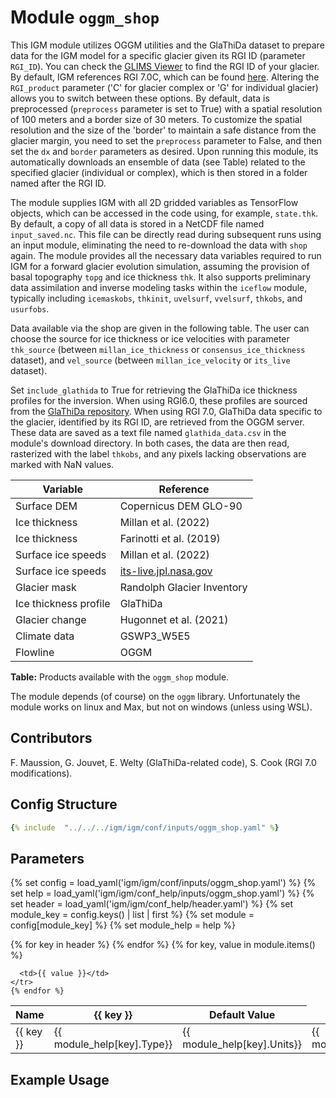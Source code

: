 # Module `oggm_shop`

This IGM module utilizes OGGM utilities and the GlaThiDa dataset to prepare data for the IGM model for a specific glacier given its RGI ID (parameter `RGI_ID`). You can check the [GLIMS Viewer](https://www.glims.org/maps/glims) to find the RGI ID of your glacier. By default, IGM references RGI 7.0C, which can be found [here](https://nsidc.org/data/nsidc-0770/versions/7). Altering the `RGI_product` parameter ('C' for glacier complex or 'G' for individual glacier) allows you to switch between these options. By default, data is preprocessed (`preprocess` parameter is set to True) with a spatial resolution of 100 meters and a border size of 30 meters. To customize the spatial resolution and the size of the 'border' to maintain a safe distance from the glacier margin, you need to set the `preprocess` parameter to False, and then set the `dx` and `border` parameters as desired. Upon running this module, its automatically downloads an ensemble of data (see Table) related to the specified glacier (individual or complex), which is then stored in a folder named after the RGI ID. 

The module supplies IGM with all 2D gridded variables as TensorFlow objects, which can be accessed in the code using, for example, `state.thk`. By default, a copy of all data is stored in a NetCDF file named `input_saved.nc`. This file can be directly read during subsequent runs using an input module, eliminating the need to re-download the data with `shop` again. The module provides all the necessary data variables required to run IGM for a forward glacier evolution simulation, assuming the provision of basal topography `topg` and ice thickness `thk`. It also supports preliminary data assimilation and inverse modeling tasks within the `iceflow` module, typically including `icemaskobs`, `thkinit`, `uvelsurf`, `vvelsurf`, `thkobs`, and `usurfobs`.

Data available via the shop are given in the following table. The user can choose the source for ice thickness or ice velocities with parameter `thk_source` (between `millan_ice_thickness` or `consensus_ice_thickness` dataset), and `vel_source` (between `millan_ice_velocity` or `its_live` dataset).

Set `include_glathida` to True for retrieving the GlaThiDa ice thickness profiles for the inversion. When using RGI6.0,  these profiles are sourced from the [GlaThiDa repository](https://gitlab.com/wgms/glathida). When using RGI 7.0, GlaThiDa data specific to the glacier, identified by its RGI ID, are retrieved from the OGGM server. These data are saved as a text file named `glathida_data.csv` in the module's download directory. In both cases, the data are then read, rasterized with the label `thkobs`, and any pixels lacking observations are marked with NaN values.

| Variable              | Reference                              |
|-----------------------|----------------------------------------|
| Surface DEM           | Copernicus DEM GLO-90                  |
| Ice thickness         | Millan et al. (2022)                   |
| Ice thickness         | Farinotti et al. (2019)                |
| Surface ice speeds    | Millan et al. (2022)                   |
| Surface ice speeds    | [its-live.jpl.nasa.gov](https://its-live.jpl.nasa.gov) |
| Glacier mask          | Randolph Glacier Inventory             |
| Ice thickness profile | GlaThiDa                               |
| Glacier change        | Hugonnet et al. (2021)                 |
| Climate data          | GSWP3_W5E5                             |
| Flowline              | OGGM                                   |

**Table:** Products available with the `oggm_shop` module.

The module depends (of course) on the `oggm` library. Unfortunately the module works on linux and Max, but not on windows (unless using WSL).

## Contributors 

F. Maussion, G. Jouvet, E. Welty (GlaThiDa-related code), S. Cook (RGI 7.0 modifications).

## Config Structure  
~~~yaml
{% include  "../../../igm/igm/conf/inputs/oggm_shop.yaml" %}
~~~

## Parameters

{% set config = load_yaml('igm/igm/conf/inputs/oggm_shop.yaml') %}
{% set help = load_yaml('igm/igm/conf_help/inputs/oggm_shop.yaml') %}
{% set header = load_yaml('igm/igm/conf_help/header.yaml') %}
{% set module_key = config.keys() | list | first %}
{% set module = config[module_key] %}
{% set module_help = help %}

<table>
  <thead>
    <tr>
      <th>Name</th>
      {% for key in header %}
      <th>{{ key }}</th>
      {% endfor %}
      <th>Default Value</th>
    </tr>
  </thead>
  <tbody>
    {% for key, value in module.items() %}
    <tr>
      <td>{{ key }}</td>
      <td>{{ module_help[key].Type}}</td>
      <td>{{ module_help[key].Units}}</td>
      <td>{{ module_help[key].Description}}</td>

      <td>{{ value }}</td>
    </tr>
    {% endfor %}
  </tbody>
</table>

<script type="text/javascript">
  MathJax.Hub.Queue(["Typeset", MathJax.Hub]);
</script>

## Example Usage